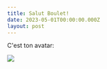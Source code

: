 ```yaml
---
title: Salut Boulet!
date: 2023-05-01T00:00:00.000Z
layout: post
---
```


C'est ton avatar:

![](https://assets.tina.io/74fa1511-4a48-46f7-b4f6-d22d11e7b56e/avatar-boulet.jpg)
